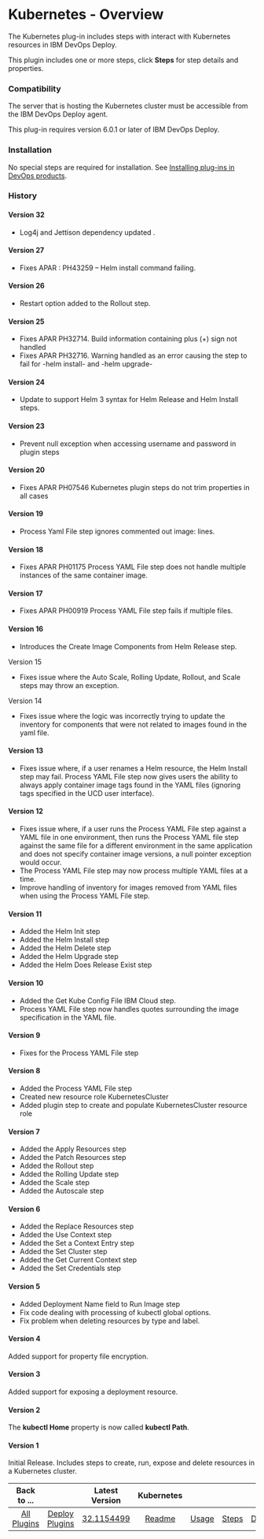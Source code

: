 
# Kubernetes - Overview

The Kubernetes plug-in includes steps with interact with Kubernetes resources in IBM DevOps Deploy.

This plugin includes one or more steps, click **Steps** for step details and properties.

### Compatibility

The server that is hosting the Kubernetes cluster must be accessible from the IBM DevOps Deploy agent.

This plug-in requires version 6.0.1 or later of IBM DevOps Deploy.

### Installation

No special steps are required for installation. See [Installing plug-ins in DevOps products](https://community.ibm.com/community/user/wasdevops/blogs/laurel-dickson-bull1/2022/06/13/install-plugins "Installing plug-ins in DevOps products").

### History

#### Version 32

* Log4j and Jettison dependency updated .

#### Version 27

* Fixes APAR : PH43259 – Helm install command failing.

#### Version 26

* Restart option added to the Rollout step.

#### Version 25

* Fixes APAR PH32714. Build information containing plus (+) sign not handled
* Fixes APAR PH32716. Warning handled as an error causing the step to fail for -helm install- and -helm upgrade-

#### Version 24

* Update to support Helm 3 syntax for Helm Release and Helm Install steps.

#### Version 23

* Prevent null exception when accessing username and password in plugin steps

#### Version 20

* Fixes APAR PH07546 Kubernetes plugin steps do not trim properties in all cases

#### Version 19

* Process Yaml File step ignores commented out image: lines.

#### Version 18

* Fixes APAR PH01175 Process YAML File step does not handle multiple instances of the same container image.

#### Version 17

* Fixes APAR PH00919 Process YAML File step fails if multiple files.

#### Version 16

* Introduces the Create Image Components from Helm Release step.

Version 15
* Fixes issue where the Auto Scale, Rolling Update, Rollout, and Scale steps may throw an exception.

Version 14
* Fixes issue where the logic was incorrectly trying to update the inventory for components that were not related to images found in the yaml file.

#### Version 13

* Fixes issue where, if a user renames a Helm resource, the Helm Install step may fail. Process YAML File step now gives users the ability to always apply container image tags found in the YAML files (ignoring tags specified in the UCD user interface).

#### Version 12

* Fixes issue where, if a user runs the Process YAML File step against a YAML file in one environment, then runs the Process YAML file step against the same file for a different environment in the same application and does not specify container image versions, a null pointer exception would occur.
* The Process YAML File step may now process multiple YAML files at a time.
* Improve handling of inventory for images removed from YAML files when using the Process YAML File step.

#### Version 11

* Added the Helm Init step
* Added the Helm Install step
* Added the Helm Delete step
* Added the Helm Upgrade step
* Added the Helm Does Release Exist step

#### Version 10

* Added the Get Kube Config File IBM Cloud step.
* Process YAML File step now handles quotes surrounding the image specification in the YAML file.

#### Version 9

* Fixes for the Process YAML File step

#### Version 8

* Added the Process YAML File step
* Created new resource role KubernetesCluster
* Added plugin step to create and populate KubernetesCluster resource role

#### Version 7

* Added the Apply Resources step
* Added the Patch Resources step
* Added the Rollout step
* Added the Rolling Update step
* Added the Scale step
* Added the Autoscale step

#### Version 6

* Added the Replace Resources step
* Added the Use Context step
* Added the Set a Context Entry step
* Added the Set Cluster step
* Added the Get Current Context step
* Added the Set Credentials step

#### Version 5

* Added Deployment Name field to Run Image step
* Fix code dealing with processing of kubectl global options.
* Fix problem when deleting resources by type and label.

#### Version 4

Added support for property file encryption.

#### Version 3

Added support for exposing a deployment resource.

#### Version 2

The **kubectl Home** property is now called **kubectl Path**.

#### Version 1

Initial Release. Includes steps to create, run, expose and delete resources in a Kubernetes cluster.


|Back to ...||Latest Version|Kubernetes ||||
| :---: | :---: | :---: | :---: | :---: | :---: | :---: |
|[All Plugins](../../index.md)|[Deploy Plugins](../README.md)|[32.1154499](https://raw.githubusercontent.com/UrbanCode/IBM-UCD-PLUGINS/main/files/kubernetes/ucd-kubernetes-32.1154499.zip)|[Readme](README.md)|[Usage](usage.md)|[Steps](steps.md)|[Downloads](downloads.md)|
